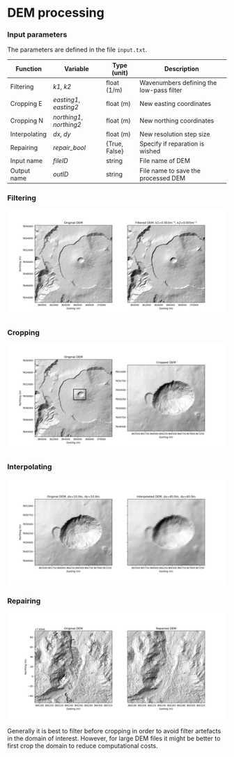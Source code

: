 # DEM processing

### Input parameters

The parameters are defined in the file `input.txt`.

| Function      | Variable     | Type (unit) | Description  |
| ------------- |---------------|-------| ----------|
| Filtering     | *k1*, *k2*    | float (1/m) | Wavenumbers defining the low-pass filter |
| Cropping E    | *easting1*, *easting2*   | float (m) | New easting coordinates |
| Cropping N    | *northing1*, *northing2* | float (m) | New northing coordinates |
| Interpolating | *dx*, *dy*    |float (m) | New resolution step size |
| Repairing     | *repair_bool* |{True, False} | Specify if reparation is wished |
| Input name    | *fileID*      |string | File name of DEM |
| Output name   | *outID*       |string | File name to save the processed DEM  |

### Filtering 
![Filtered DEM](images/filteredDEM.png)

### Cropping
![Cropped DEM](images/croppedDEM.png)

### Interpolating
![Interpolated DEM](images/interpolatedDEM.png)

### Repairing
![Repaired DEM](images/repairedDEM.png)

Generally it is best to filter before cropping in order to avoid filter artefacts in the domain of interest. However, for large DEM files it might be better to first crop the domain to reduce computational costs. 
